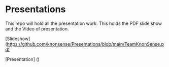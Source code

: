 # Presentations
This repo will hold all the presentation work.  This holds the PDF slide show and the Video of presentation.

[Slideshow] (https://github.com/knonsense/Presentations/blob/main/TeamKnonSense.pdf

[Presentation] ()
